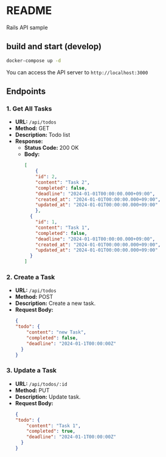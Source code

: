 # README

Rails API sample

## build and start (develop)

```sh
docker-compose up -d
```

You can access the API server to `http://localhost:3000`

## Endpoints

### 1. Get All Tasks

- **URL:** `/api/todos`
- **Method:** GET
- **Description:** Todo list
- **Response:**
  - **Status Code:** 200 OK
  - **Body:**
    ```json
    [
    	{
        "id": 2,
        "content": "Task 2",
        "completed": false,
        "deadline": "2024-01-01T00:00:00.000+09:00",
        "created_at": "2024-01-01T00:00:00.000+09:00",
        "updated_at": "2024-01-01T00:00:00.000+09:00"
	    },
      {
        "id": 1,
        "content": "Task 1",
        "completed": false,
        "deadline": "2024-01-01T00:00:00.000+09:00",
        "created_at": "2024-01-01T00:00:00.000+09:00",
        "updated_at": "2024-01-01T00:00:00.000+09:00"
      }
    ]
    ```

### 2. Create a Task

- **URL:** `/api/todos`
- **Method:** POST
- **Description:** Create a new task.
- **Request Body:**
  ```json
  {
  "todo": {
      "content": "new Task",
      "completed": false,
      "deadline": "2024-01-1T00:00:00Z"
    }
  }
  ```

### 3. Update a Task

- **URL:** `/api/todos/:id`
- **Method:** PUT
- **Description:** Update task.
- **Request Body:**
  ```json
  {
  "todo": {
      "content": "Task 1",
      "completed": true,
      "deadline": "2024-01-1T00:00:00Z"
    }
  }
  ```
